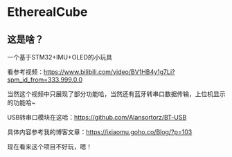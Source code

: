 # EtherealCube
## 这是啥？
一个基于STM32+IMU+OLED的小玩具 

看参考视频：https://www.bilibili.com/video/BV1HB4y1g7Li?spm_id_from=333.999.0.0

当然这个视频中只展现了部分功能哈，当然还有蓝牙转串口数据传输，上位机显示的功能哈~

USB转串口模块在这哈：https://github.com/Alansortorz/BT-USB

具体内容参考我的博客文章：https://ixiaomu.goho.co/Blog/?p=103

现在看来这个项目不好玩，嗯！



